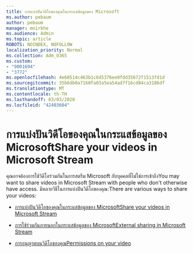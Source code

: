 ```yaml
---
title: การแบ่งปันวิดีโอของคุณในกระแสข้อมูลของ Microsoft
ms.author: pebaum
author: pebaum
manager: mnirkhe
ms.audience: Admin
ms.topic: article
ROBOTS: NOINDEX, NOFOLLOW
localization_priority: Normal
ms.collection: Adm_O365
ms.custom:
- "9001694"
- "3772"
ms.openlocfilehash: 4e68514c463b1c6d5376ee0fdd35672f1513fd1d
ms.sourcegitcommit: 35b6db0a7160fa03a5ea54ad7f16cd84ca3186df
ms.translationtype: MT
ms.contentlocale: th-TH
ms.lasthandoff: 03/03/2020
ms.locfileid: "42403604"
---
```

# <a name="share-your-videos-in-microsoft-stream"></a><span data-ttu-id="160c2-102">การแบ่งปันวิดีโอของคุณในกระแสข้อมูลของ Microsoft</span><span class="sxs-lookup"><span data-stu-id="160c2-102">Share your videos in Microsoft Stream</span></span>

<span data-ttu-id="160c2-103">คุณอาจต้องการใช้วิดีโอร่วมกันในการสตรีม Microsoft กับบุคคลที่ไม่ใช่การเข้าถึง</span><span class="sxs-lookup"><span data-stu-id="160c2-103">You may want to share videos in Microsoft Stream with people who don't otherwise have access.</span></span> <span data-ttu-id="160c2-104">มีหลายวิธีในการแบ่งปันวิดีโอของคุณ:</span><span class="sxs-lookup"><span data-stu-id="160c2-104">There are various ways to share your videos:</span></span> 

- [<span data-ttu-id="160c2-105">การแบ่งปันวิดีโอของคุณในกระแสข้อมูลของ Microsoft</span><span class="sxs-lookup"><span data-stu-id="160c2-105">Share your videos in Microsoft Stream</span></span>](https://docs.microsoft.com/stream/portal-share-video)

- [<span data-ttu-id="160c2-106">การใช้ร่วมกันภายนอกในกระแสข้อมูลของ Microsoft</span><span class="sxs-lookup"><span data-stu-id="160c2-106">External sharing in Microsoft Stream</span></span>](https://docs.microsoft.com/stream/portal-share-video#external-sharing)

- [<span data-ttu-id="160c2-107">การอนุญาตบนวิดีโอของคุณ</span><span class="sxs-lookup"><span data-stu-id="160c2-107">Permissions on your video</span></span>](https://docs.microsoft.com/stream/portal-share-video#permissions-on-your-video)